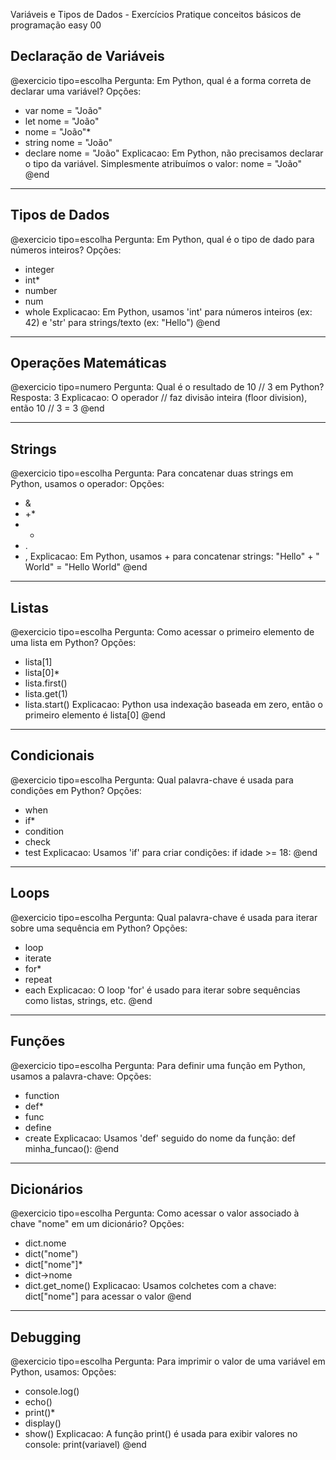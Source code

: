 Variáveis e Tipos de Dados - Exercícios
Pratique conceitos básicos de programação
easy
00

## Declaração de Variáveis

@exercicio tipo=escolha
Pergunta: Em Python, qual é a forma correta de declarar uma variável?
Opções:
- var nome = "João"
- let nome = "João"
- nome = "João"*
- string nome = "João"
- declare nome = "João"
Explicacao: Em Python, não precisamos declarar o tipo da variável. Simplesmente atribuímos o valor: nome = "João"
@end

---

## Tipos de Dados

@exercicio tipo=escolha
Pergunta: Em Python, qual é o tipo de dado para números inteiros?
Opções:
- integer
- int*
- number
- num
- whole
Explicacao: Em Python, usamos 'int' para números inteiros (ex: 42) e 'str' para strings/texto (ex: "Hello")
@end

---

## Operações Matemáticas

@exercicio tipo=numero
Pergunta: Qual é o resultado de 10 // 3 em Python?
Resposta: 3
Explicacao: O operador // faz divisão inteira (floor division), então 10 // 3 = 3
@end

---

## Strings

@exercicio tipo=escolha
Pergunta: Para concatenar duas strings em Python, usamos o operador:
Opções:
- &
- +*
- *
- .
- ,
Explicacao: Em Python, usamos + para concatenar strings: "Hello" + " World" = "Hello World"
@end

---

## Listas

@exercicio tipo=escolha
Pergunta: Como acessar o primeiro elemento de uma lista em Python?
Opções:
- lista[1]
- lista[0]*
- lista.first()
- lista.get(1)
- lista.start()
Explicacao: Python usa indexação baseada em zero, então o primeiro elemento é lista[0]
@end

---

## Condicionais

@exercicio tipo=escolha
Pergunta: Qual palavra-chave é usada para condições em Python?
Opções:
- when
- if*
- condition
- check
- test
Explicacao: Usamos 'if' para criar condições: if idade >= 18:
@end

---

## Loops

@exercicio tipo=escolha
Pergunta: Qual palavra-chave é usada para iterar sobre uma sequência em Python?
Opções:
- loop
- iterate
- for*
- repeat
- each
Explicacao: O loop 'for' é usado para iterar sobre sequências como listas, strings, etc.
@end

---

## Funções

@exercicio tipo=escolha
Pergunta: Para definir uma função em Python, usamos a palavra-chave:
Opções:
- function
- def*
- func
- define
- create
Explicacao: Usamos 'def' seguido do nome da função: def minha_funcao():
@end

---

## Dicionários

@exercicio tipo=escolha
Pergunta: Como acessar o valor associado à chave "nome" em um dicionário?
Opções:
- dict.nome
- dict("nome")
- dict["nome"]*
- dict->nome
- dict.get_nome()
Explicacao: Usamos colchetes com a chave: dict["nome"] para acessar o valor
@end

---

## Debugging

@exercicio tipo=escolha
Pergunta: Para imprimir o valor de uma variável em Python, usamos:
Opções:
- console.log()
- echo()
- print()*
- display()
- show()
Explicacao: A função print() é usada para exibir valores no console: print(variavel)
@end